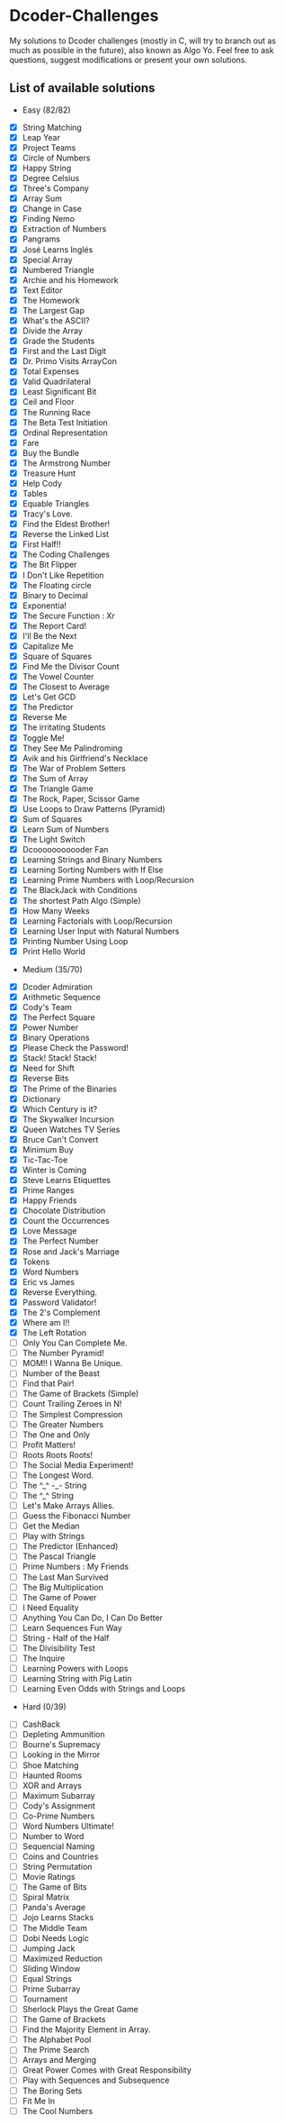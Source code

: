 # Dcoder-Challenges
My solutions to Dcoder challenges (mostly in C, will try to branch out as much as possible in the future), also known as Algo Yo. Feel free to ask questions, suggest modifications or present your own solutions.

## List of available solutions
- Easy (82/82)
- [x] String Matching
- [x] Leap Year
- [x] Project Teams
- [x] Circle of Numbers
- [x] Happy String
- [x] Degree Celsius
- [x] Three's Company
- [x] Array Sum
- [x] Change in Case
- [x] Finding Nemo
- [x] Extraction of Numbers
- [x] Pangrams
- [x] José Learns Inglés
- [x] Special Array
- [x] Numbered Triangle
- [x] Archie and his Homework
- [x] Text Editor
- [x] The Homework
- [x] The Largest Gap
- [x] What's the ASCII?
- [x] Divide the Array
- [x] Grade the Students
- [x] First and the Last Digit
- [x] Dr. Primo Visits ArrayCon
- [x] Total Expenses
- [x] Valid Quadrilateral
- [x] Least Significant Bit
- [x] Ceil and Floor
- [x] The Running Race
- [x] The Beta Test Initiation
- [x] Ordinal Representation
- [x] Fare
- [x] Buy the Bundle
- [x] The Armstrong Number
- [x] Treasure Hunt
- [x] Help Cody
- [x] Tables
- [x] Equable Triangles
- [x] Tracy's Love.
- [x] Find the Eldest Brother!
- [x] Reverse the Linked List
- [x] First Half!!
- [x] The Coding Challenges
- [x] The Bit Flipper
- [x] I Don't Like Repetition
- [x] The Floating circle
- [x] Binary to Decimal
- [x] Exponentia!
- [x] The Secure Function : Xr
- [x] The Report Card!
- [x] I'll Be the Next
- [x] Capitalize Me
- [x] Square of Squares
- [x] Find Me the Divisor Count
- [x] The Vowel Counter
- [x] The Closest to Average
- [x] Let's Get GCD
- [x] The Predictor
- [x] Reverse Me
- [x] The irritating Students
- [x] Toggle Me!
- [x] They See Me Palindroming
- [x] Avik and his Girlfriend's Necklace
- [x] The War of Problem Setters
- [x] The Sum of Array
- [x] The Triangle Game
- [x] The Rock, Paper, Scissor Game
- [x] Use Loops to Draw Patterns (Pyramid)
- [x] Sum of Squares
- [x] Learn Sum of Numbers
- [x] The Light Switch
- [x] Dcooooooooooder Fan
- [x] Learning Strings and Binary Numbers
- [x] Learning Sorting Numbers with If Else
- [x] Learning Prime Numbers with Loop/Recursion
- [x] The BlackJack with Conditions
- [x] The shortest Path Algo (Simple)
- [x] How Many Weeks
- [x] Learning Factorials with Loop/Recursion
- [x] Learning User Input with Natural Numbers
- [x] Printing Number Using Loop
- [x] Print Hello World

- Medium (35/70)
- [x] Dcoder Admiration
- [x] Arithmetic Sequence
- [x] Cody's Team
- [x] The Perfect Square
- [x] Power Number
- [x] Binary Operations
- [x] Please Check the Password!
- [x] Stack! Stack! Stack!
- [x] Need for Shift
- [x] Reverse Bits
- [x] The Prime of the Binaries
- [x] Dictionary
- [x] Which Century is it?
- [x] The Skywalker Incursion
- [x] Queen Watches TV Series
- [x] Bruce Can't Convert
- [x] Minimum Buy
- [x] Tic-Tac-Toe
- [x] Winter is Coming
- [x] Steve Learns Etiquettes
- [x] Prime Ranges
- [x] Happy Friends
- [x] Chocolate Distribution
- [x] Count the Occurrences
- [x] Love Message
- [x] The Perfect Number
- [x] Rose and Jack's Marriage
- [x] Tokens
- [x] Word Numbers
- [x] Eric vs James
- [x] Reverse Everything.
- [x] Password Validator!
- [x] The 2's Complement
- [x] Where am I!!
- [x] The Left Rotation
- [ ] Only You Can Complete Me.
- [ ] The Number Pyramid!
- [ ] MOM!! I Wanna Be Unique.
- [ ] Number of the Beast
- [ ] Find that Pair!
- [ ] The Game of Brackets (Simple)
- [ ] Count Trailing Zeroes in N!
- [ ] The Simplest Compression
- [ ] The Greater Numbers
- [ ] The One and Only
- [ ] Profit Matters!
- [ ] Roots Roots Roots!
- [ ] The Social Media Experiment!
- [ ] The Longest Word.
- [ ] The \^\_\^ -\_- String
- [ ] The \^\_\^ String
- [ ] Let's Make Arrays Allies.
- [ ] Guess the Fibonacci Number
- [ ] Get the Median
- [ ] Play with Strings
- [ ] The Predictor (Enhanced)
- [ ] The Pascal Triangle
- [ ] Prime Numbers : My Friends
- [ ] The Last Man Survived
- [ ] The Big Multiplication
- [ ] The Game of Power
- [ ] I Need Equality
- [ ] Anything You Can Do, I Can Do Better
- [ ] Learn Sequences Fun Way
- [ ] String - Half of the Half
- [ ] The Divisibility Test
- [ ] The Inquire
- [ ] Learning Powers with Loops
- [ ] Learning String with Pig Latin
- [ ] Learning Even Odds with Strings and Loops

- Hard (0/39)
- [ ] CashBack
- [ ] Depleting Ammunition
- [ ] Bourne's Supremacy
- [ ] Looking in the Mirror
- [ ] Shoe Matching
- [ ] Haunted Rooms
- [ ] XOR and Arrays
- [ ] Maximum Subarray
- [ ] Cody's Assignment
- [ ] Co-Prime Numbers
- [ ] Word Numbers Ultimate!
- [ ] Number to Word
- [ ] Sequencial Naming
- [ ] Coins and Countries
- [ ] String Permutation
- [ ] Movie Ratings
- [ ] The Game of Bits
- [ ] Spiral Matrix
- [ ] Panda's Average
- [ ] Jojo Learns Stacks
- [ ] The Middle Team
- [ ] Dobi Needs Logic
- [ ] Jumping Jack
- [ ] Maximized Reduction
- [ ] Sliding Window
- [ ] Equal Strings
- [ ] Prime Subarray
- [ ] Tournament
- [ ] Sherlock Plays the Great Game
- [ ] The Game of Brackets
- [ ] Find the Majority Element in Array.
- [ ] The Alphabet Pool
- [ ] The Prime Search
- [ ] Arrays and Merging
- [ ] Great Power Comes with Great Responsibility
- [ ] Play with Sequences and Subsequence
- [ ] The Boring Sets
- [ ] Fit Me In
- [ ] The Cool Numbers
